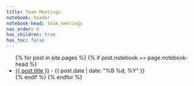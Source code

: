 ```yaml
---
title: Team Meetings
notebook: header
notebook-head: team_meetings
nav_order: 6
has_children: true
has_toc: false
---
```


<ul>
{% for post in site.pages %}
{% if post.notebook == page.notebook-head %}
    <li>
    <a href="{{ post.url | absolute_url }}">{{ post.title }}</a> 
    - {{ post.date | date: "%B %d, %Y" }}
    </li>
{% endif %}
{% endfor %}
</ul>